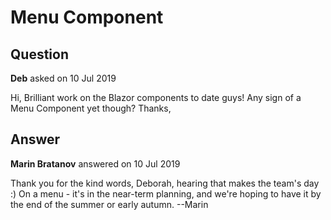 # Menu Component

## Question

**Deb** asked on 10 Jul 2019

Hi, Brilliant work on the Blazor components to date guys! Any sign of a Menu Component yet though? Thanks,

## Answer

**Marin Bratanov** answered on 10 Jul 2019

Thank you for the kind words, Deborah, hearing that makes the team's day :) On a menu - it's in the near-term planning, and we're hoping to have it by the end of the summer or early autumn. --Marin
